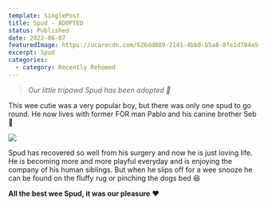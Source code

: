 ```yaml
---
template: SinglePost
title: Spud - ADOPTED
status: Published
date: 2022-06-07
featuredImage: https://ucarecdn.com/626dd089-2141-4bb0-b5a8-8fe1d704a5f8/
excerpt: Spud
categories:
  - category: Recently Rehomed
---
```

> *Our little tripawd Spud has been adopted 🤗*

This wee cutie was a very popular boy, but there was only one spud to go round. He now lives with former FOR man Pablo and his canine brother Seb 🏡

![](https://ucarecdn.com/aca79921-72d8-4b71-aaf4-4dba8ded231f/)

Spud has recovered so well from his surgery and now he is just loving life. He is becoming more and more playful everyday and is enjoying the company of his human siblings. But when he slips off for a wee snooze he can be found on the fluffy rug or pinching the dogs bed 😆

**All the best wee Spud, it was our pleasure** ❤️